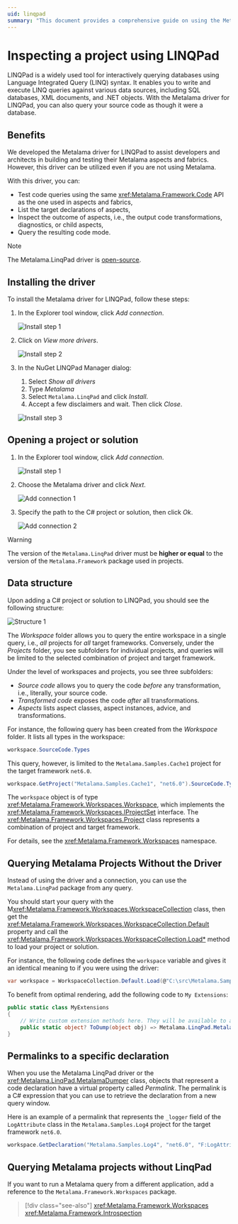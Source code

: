 ```yaml
---
uid: linqpad
summary: "This document provides a comprehensive guide on using the Metalama driver for LINQPad to inspect and test code queries, list target declarations, inspect the outcome of aspects, and query the resulting code mode. It includes installation instructions, usage examples, and troubleshooting tips."
---
```


# Inspecting a project using LINQPad

LINQPad is a widely used tool for interactively querying databases using Language Integrated Query (LINQ) syntax. It enables you to write and execute LINQ queries against various data sources, including SQL databases, XML documents, and .NET objects. With the Metalama driver for LINQPad, you can also query your source code as though it were a database.

## Benefits

We developed the Metalama driver for LINQPad to assist developers and architects in building and testing their Metalama aspects and fabrics. However, this driver can be utilized even if you are not using Metalama.

With this driver, you can:

* Test code queries using the same <xref:Metalama.Framework.Code> API as the one used in aspects and fabrics,
* List the target declarations of aspects,
* Inspect the outcome of aspects, i.e., the output code transformations, diagnostics, or child aspects,
* Query the resulting code mode.

> [!NOTE]
> The Metalama.LinqPad driver is [open-source](https://github.com/postsharp/Metalama.LinqPad).


## Installing the driver

To install the Metalama driver for LINQPad, follow these steps:

1. In the Explorer tool window, click _Add connection_.

    ![Install step 1](install-1.svg)

2. Click on _View more drivers_.

     ![Install step 2](install-2.svg)

3. In the NuGet LINQPad Manager dialog:

    1. Select _Show all drivers_
    2. Type _Metalama_
    3. Select `Metalama.LinqPad` and click _Install_.
    4. Accept a few disclaimers and wait. Then click _Close_.

    ![Install step 3](install-3.svg)

## Opening a project or solution

1. In the Explorer tool window, click _Add connection_.

    ![Install step 1](install-1.svg)

2. Choose the Metalama driver and click _Next_.

    ![Add connection 1](connection-1.svg)

3. Specify the path to the C# project or solution, then click _Ok_.

    ![Add connection 2](connection-2.svg)

> [!WARNING]
> The version of the `Metalama.LinqPad` driver must be __higher or equal__ to the version of the `Metalama.Framework` package used in projects.

## Data structure

Upon adding a C# project or solution to LINQPad, you should see the following structure:

   ![Structure 1](explorer-1.svg)

The _Workspace_ folder allows you to query the entire workspace in a single query, i.e., _all_ projects for _all_ target frameworks. Conversely, under the _Projects_ folder, you see subfolders for individual projects, and queries will be limited to the selected combination of project and target framework.

Under the level of workspaces and projects, you see three subfolders:

* _Source code_ allows you to query the code _before_ any transformation, i.e., literally, your source code.
* _Transformed code_ exposes the code _after_ all transformations.
* _Aspects_ lists aspect classes, aspect instances, advice, and transformations.

For instance, the following query has been created from the _Workspace_ folder. It lists all types in the workspace:

```cs
workspace.SourceCode.Types
```

This query, however, is limited to the `Metalama.Samples.Cache1` project for the target framework `net6.0`.

```cs
workspace.GetProject("Metalama.Samples.Cache1", "net6.0").SourceCode.Types
```

The `workspace` object is of type <xref:Metalama.Framework.Workspaces.Workspace>, which implements the <xref:Metalama.Framework.Workspaces.IProjectSet> interface. The <xref:Metalama.Framework.Workspaces.Project> class represents a combination of project and target framework.

For details, see the <xref:Metalama.Framework.Workspaces> namespace.

## Querying Metalama Projects Without the Driver

Instead of using the driver and a connection, you can use the `Metalama.LinqPad` package from any query.

You should start your query with the M<xref:Metalama.Framework.Workspaces.WorkspaceCollection> class, then get the <xref:Metalama.Framework.Workspaces.WorkspaceCollection.Default>  property and call the <xref:Metalama.Framework.Workspaces.WorkspaceCollection.Load*> method to load your project or solution.

For instance, the following code defines the `workspace` variable and gives it an identical meaning to if you were using the driver:

```cs
var workspace = WorkspaceCollection.Default.Load(@"C:\src\Metalama.Samples\examples\log\log-3\Metalama.Samples.Log3.csproj")
```

To benefit from optimal rendering, add the following code to `My Extensions`:

```cs
public static class MyExtensions
{
	// Write custom extension methods here. They will be available to all queries.
 	public static object? ToDump(object obj) => Metalama.LinqPad.MetalamaDumper.ToDump(obj);
}
```

## Permalinks to a specific declaration

When you use the Metalama LinqPad driver or the <xref:Metalama.LinqPad.MetalamaDumper> class, objects that represent a code declaration have a virtual property called _Permalink_. The permalink is a C# expression that you can use to retrieve the declaration from a new query window.

Here is an example of a permalink that represents the `_logger` field of the `LogAttribute` class in the `Metalama.Samples.Log4` project for the target framework `net6.0`.

```cs
workspace.GetDeclaration("Metalama.Samples.Log4", "net6.0", "F:LogAttribute._logger", false)
```

## Querying Metalama projects without LinqPad

If you want to run a Metalama query from a different application, add a reference to the `Metalama.Framework.Workspaces` package.

> [!div class="see-also"]
> <xref:Metalama.Framework.Workspaces>
> <xref:Metalama.Framework.Introspection>



